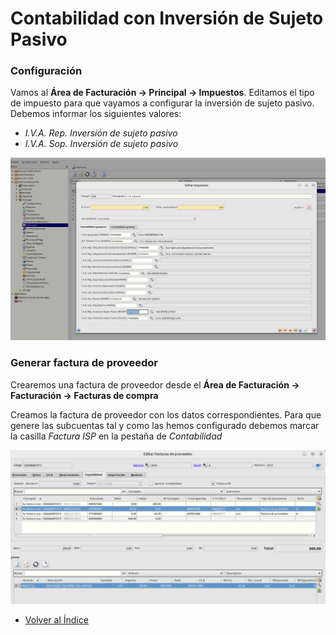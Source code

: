 # Contabilidad con Inversión de Sujeto Pasivo

### Configuración

Vamos al **Área de Facturación -> Principal -> Impuestos**. Editamos el tipo de impuesto para que vayamos a configurar la inversión de sujeto pasivo.
Debemos informar los siguientes valores:
 - _I.V.A. Rep. Inversión de sujeto pasivo_ 
 - _I.V.A. Sop. Inversión de sujeto pasivo_


![Configuración de impuestos](./img/configimpuestos.png)

    
### Generar factura de proveedor

Crearemos una factura de proveedor desde el **Área de Facturación -> Facturación -> Facturas de compra** 

Creamos la factura de proveedor con los datos correspondientes. 
Para que genere las subcuentas tal y como las hemos configurado debemos marcar la casilla _Factura ISP_ en la pestaña de _Contabilidad_

![Factura ISP](./img/facturaprov.png)


  * [Volver al Índice](../index.md)
